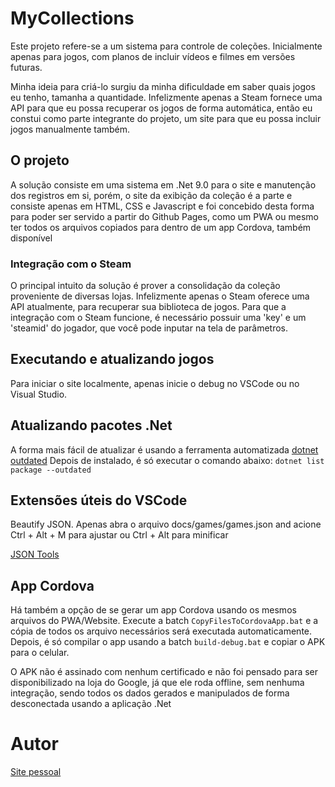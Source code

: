 # MyCollections

Este projeto refere-se a um sistema para controle de coleções. Inicialmente apenas para jogos, com planos de incluir vídeos e filmes em versões futuras.

Minha ideia para criá-lo surgiu da minha dificuldade em saber quais jogos eu tenho, tamanha a quantidade. Infelizmente apenas a Steam fornece uma API para que eu possa recuperar os jogos de forma automática, então eu constui como parte integrante do projeto, um site para que eu possa incluir jogos manualmente também.

## O projeto

A solução consiste em uma sistema em .Net 9.0 para o site e manutenção dos registros em si, porém, o site da exibição da coleção é a parte e consiste apenas em HTML, CSS e Javascript e foi concebido desta forma para poder ser servido a partir do Github Pages, como um PWA ou mesmo ter todos os arquivos copiados para dentro de um app Cordova, também disponível

### Integração com o Steam

O principal intuito da solução é prover a consolidação da coleção proveniente de diversas lojas. Infelizmente apenas o Steam oferece uma API atualmente, para recuperar sua biblioteca de jogos. Para que a integração com o Steam funcione, é necessário possuir uma 'key' e um 'steamid' do jogador, que você pode inputar na tela de parâmetros.

## Executando e atualizando jogos

Para iniciar o site localmente, apenas inicie o debug no VSCode ou no Visual Studio.

## Atualizando pacotes .Net

A forma mais fácil de atualizar é usando a ferramenta automatizada [dotnet outdated](https://github.com/dotnet-outdated/dotnet-outdated)
Depois de instalado, é só executar o comando abaixo:
`dotnet list package --outdated`

## Extensões úteis do VSCode

Beautify JSON. Apenas abra o arquivo docs/games/games.json and acione Ctrl + Alt + M para ajustar ou Ctrl + Alt para minificar

[JSON Tools](https://marketplace.visualstudio.com/items?itemName=eriklynd.json-tools)

## App Cordova

Há também a opção de se gerar um app Cordova usando os mesmos arquivos do PWA/Website. Execute a batch `CopyFilesToCordovaApp.bat` e a cópia de todos os arquivo necessários será executada automaticamente. Depois, é só compilar o app usando a batch `build-debug.bat` e copiar o APK para o celular.

O APK não é assinado com nenhum certificado e não foi pensado para ser disponibilizado na loja do Google, já que ele roda offline, sem nenhuma integração, sendo todos os dados gerados e manipulados de forma desconectada usando a aplicação .Net

# Autor

[Site pessoal](http://paulorobertoelias.com.br)

